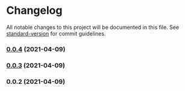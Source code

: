 # Changelog

All notable changes to this project will be documented in this file. See [standard-version](https://github.com/conventional-changelog/standard-version) for commit guidelines.

### [0.0.4](https://github.com/andre-lima/gh-actions-experiments/compare/v0.0.3...v0.0.4) (2021-04-09)

### [0.0.3](https://github.com/andre-lima/gh-actions-experiments/compare/v0.0.2...v0.0.3) (2021-04-09)

### 0.0.2 (2021-04-09)
